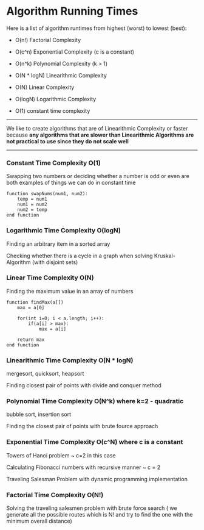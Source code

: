 # Algorithm Running Times

Here is a list of algorithm runtimes from highest (worst) to lowest (best):

- O(n!) Factorial Complexity

- O(c^n) Exponential Complexity (c is a constant)

- O(n^k) Polynomial Complexity (k > 1)

- O(N * logN) Linearithmic Complexity

- O(N) Linear Complexity

- O(logN) Logarithmic Complexity

- O(1) constant time complexity

***

We like to create algorithms that are of Linearithmic Complexity or faster because **any algorithms that are slower than Linearithmic Algorithms are not practical to use since they do not scale well**

***

### Constant Time Complexity O(1)

Swapping two numbers or deciding whether a number is odd or even are both examples of things we can do in constant time

```
function swapNums(num1, num2):
    temp = num1
    num1 = num2
    num2 = temp
end function
```

### Logarithmic Time Complexity  O(logN)

Finding an arbitrary item in a sorted array

Checking whether there is a cycle in a graph when solving Kruskal-Algorithm (with disjoint sets)

### Linear Time Complexity O(N)

Finding the maximum value in an array of numbers

```
function findMax(a[])
    max = a[0]

    for(int i=0; i < a.length; i++):
        if(a[i] > max):
            max = a[i]

    return max
end function
```

### Linearithmic Time Complexity O(N * logN)

mergesort, quicksort, heapsort

Finding closest pair of points with divide and conquer method

### Polynomial Time Complexity O(N^k) where k=2 - quadratic

bubble sort, insertion sort

Finding the closest pair of points with brute fource approach

### Exponential Time Complexity O(c^N) where c is a constant

Towers of Hanoi problem ~ c=2 in this case

Calculating Fibonacci numbers with recursive manner ~ c = 2

Traveling Salesman Problem with dynamic programming implementation

### Factorial Time Complexity O(N!)

Solving the traveling salesmen problem with brute force search ( we generate all the possible routes which is N! and try to find the one with the minimum overall distance)
